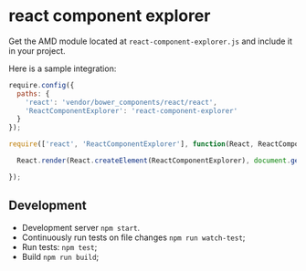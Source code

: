 # react component explorer

Get the AMD module located at `react-component-explorer.js` and include it in your project.

Here is a sample integration:

```js
require.config({
  paths: {
    'react': 'vendor/bower_components/react/react',
    'ReactComponentExplorer': 'react-component-explorer'
  }
});

require(['react', 'ReactComponentExplorer'], function(React, ReactComponentExplorer) {

  React.render(React.createElement(ReactComponentExplorer), document.getElementById('widget-container'));

});
```

## Development

* Development server `npm start`.
* Continuously run tests on file changes `npm run watch-test`;
* Run tests: `npm test`;
* Build `npm run build`;
